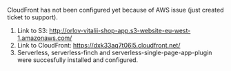 CloudFront has not been configured yet because of AWS issue (just created ticket to support).

1. Link to S3: http://orlov-vitalii-shop-app.s3-website-eu-west-1.amazonaws.com/
2. Link to CloudFront: https://dxk33aq7t06l5.cloudfront.net/
2. Serverless, serverless-finch and serverless-single-page-app-plugin were succesfully installed and configured.
